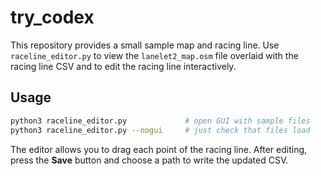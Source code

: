 # try_codex

This repository provides a small sample map and racing line.
Use `raceline_editor.py` to view the `lanelet2_map.osm` file
overlaid with the racing line CSV and to edit the racing line
interactively.

## Usage

```bash
python3 raceline_editor.py             # open GUI with sample files
python3 raceline_editor.py --nogui     # just check that files load
```

The editor allows you to drag each point of the racing line. After
editing, press the **Save** button and choose a path to write the
updated CSV.

